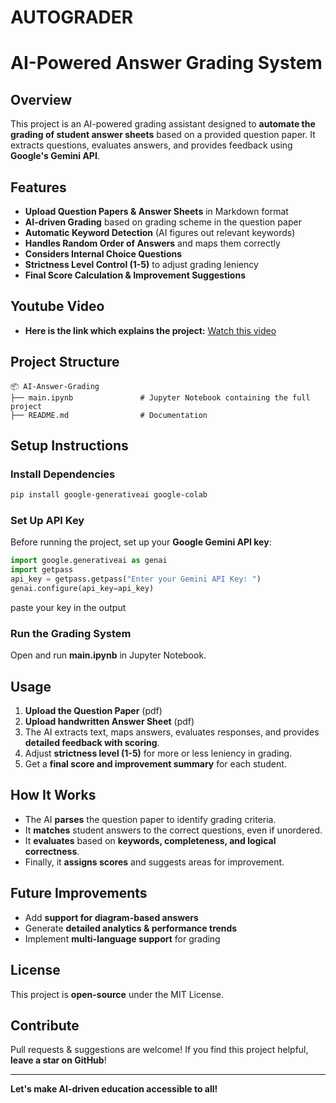 # AUTOGRADER
# AI-Powered Answer Grading System

## Overview

This project is an AI-powered grading assistant designed to **automate the grading of student answer sheets** based on a provided question paper. It extracts questions, evaluates answers, and provides feedback using **Google's Gemini API**.

## Features

- **Upload Question Papers & Answer Sheets** in Markdown format
- **AI-driven Grading** based on grading scheme in the question paper
- **Automatic Keyword Detection** (AI figures out relevant keywords)
- **Handles Random Order of Answers** and maps them correctly
- **Considers Internal Choice Questions**
- **Strictness Level Control (1-5)** to adjust grading leniency
- **Final Score Calculation & Improvement Suggestions**

## Youtube Video
- **Here is the link which explains the project:** [Watch this video](https://youtu.be/NwK3Q9IiRAQ?si=3ra4oDM-YBf-W90p)

## Project Structure

```
📦 AI-Answer-Grading
├── main.ipynb               # Jupyter Notebook containing the full project
├── README.md                # Documentation
```

## Setup Instructions

### Install Dependencies

```sh
pip install google-generativeai google-colab
```

### Set Up API Key

Before running the project, set up your **Google Gemini API key**:

```python
import google.generativeai as genai
import getpass
api_key = getpass.getpass("Enter your Gemini API Key: ")
genai.configure(api_key=api_key)
```
paste your key in the output

### Run the Grading System

Open and run **main.ipynb** in Jupyter Notebook.

## Usage

1. **Upload the Question Paper** (pdf) 
2. **Upload handwritten Answer Sheet** (pdf)
3. The AI extracts text, maps answers, evaluates responses, and provides **detailed feedback with scoring**.
4. Adjust **strictness level (1-5)** for more or less leniency in grading.
5. Get a **final score and improvement summary** for each student.

## How It Works

- The AI **parses** the question paper to identify grading criteria.
- It **matches** student answers to the correct questions, even if unordered.
- It **evaluates** based on **keywords, completeness, and logical correctness**.
- Finally, it **assigns scores** and suggests areas for improvement.

## Future Improvements

- Add **support for diagram-based answers**
- Generate **detailed analytics & performance trends**
- Implement **multi-language support** for grading

## License

This project is **open-source** under the MIT License.

## Contribute

Pull requests & suggestions are welcome! If you find this project helpful, **leave a star on GitHub**!

---

**Let's make AI-driven education accessible to all!**


